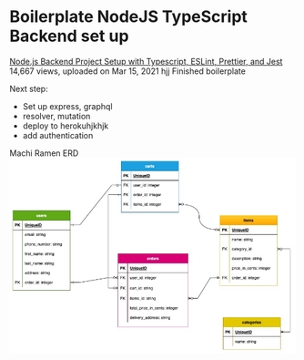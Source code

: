 # Boilerplate NodeJS TypeScript Backend set up

[Node.js Backend Project Setup with Typescript, ESLint, Prettier, and Jest](https://www.youtube.com/watch?v=BKz7rnbQyK4&ab_channel=LeoRoese)
14,667 views, uploaded on Mar 15, 2021
hjj
Finished boilerplate 

Next step:
- Set up express, graphql
- resolver, mutation
- deploy to herokuhjkhjk
- add authentication

Machi Ramen ERD
![entity relations diagram](documentation/machi-ramen-erd.jpeg)